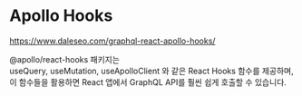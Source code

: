 # Apollo Hooks

https://www.daleseo.com/graphql-react-apollo-hooks/

@apollo/react-hooks 패키지는  
useQuery, useMutation, useApolloClient 와 같은 React Hooks 함수를 제공하며,  
이 함수들을 활용하면 React 앱에서 GraphQL API를 훨씬 쉽게 호출할 수 있습니다.
